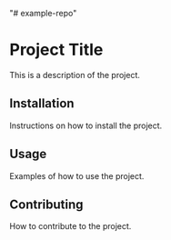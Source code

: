 "# example-repo" 
# Project Title
This is a description of the project.

## Installation
Instructions on how to install the project.

## Usage
Examples of how to use the project.

## Contributing
How to contribute to the project.
